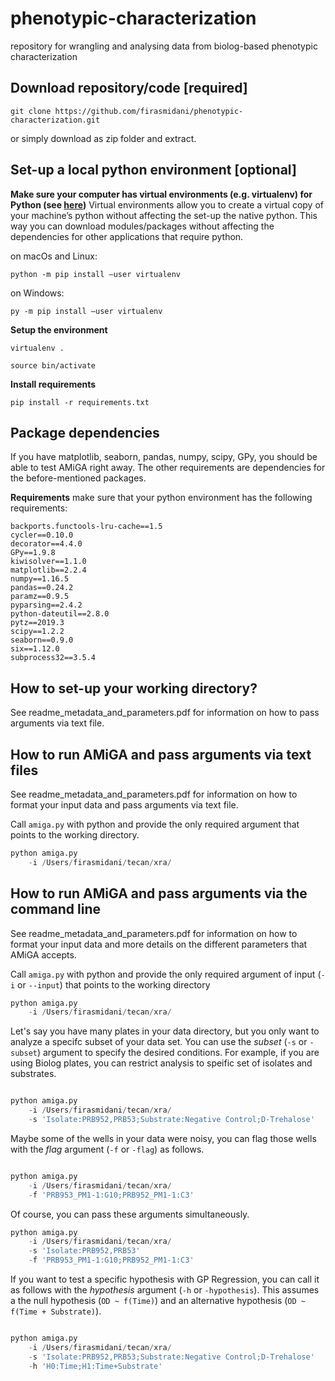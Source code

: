 # phenotypic-characterization

repository for wrangling and analysing data from biolog-based phenotypic characterization


## Download repository/code [required]

```git clone https://github.com/firasmidani/phenotypic-characterization.git```

or simply download as zip folder and extract. 

## Set-up a local python environment [optional]

**Make sure your computer has virtual environments (e.g. virtualenv) for Python (see <a href="https://packaging.python.org/guides/installing-using-pip-and-virtual-environments/">here</a>)**
Virtual environments allow you to create a virtual copy of your machine’s python without affecting the set-up the native python. This way you can download modules/packages without affecting the dependencies for other applications that require python.

on macOs and Linux: 

```python -m pip install —user virtualenv```

on Windows: 

```py -m pip install —user virtualenv```

**Setup the environment**

```virtualenv .```

```source bin/activate``` 

**Install requirements**

```pip install -r requirements.txt```

## Package dependencies

If you have matplotlib, seaborn, pandas, numpy, scipy, GPy, you should be able to test AMiGA right away. The other requirements are dependencies for the before-mentioned packages. 

**Requirements**
make sure that your python environment has the following requirements:
```
backports.functools-lru-cache==1.5
cycler==0.10.0
decorator==4.4.0
GPy==1.9.8
kiwisolver==1.1.0
matplotlib==2.2.4
numpy==1.16.5
pandas==0.24.2
paramz==0.9.5
pyparsing==2.4.2
python-dateutil==2.8.0
pytz==2019.3
scipy==1.2.2
seaborn==0.9.0
six==1.12.0
subprocess32==3.5.4
```

## How to set-up your working directory?

See readme_metadata_and_parameters.pdf for information on how to pass arguments via text file. 

## How to run AMiGA and pass arguments via text files

See readme_metadata_and_parameters.pdf for information on how to format your input data and pass arguments via text file. 

Call ```amiga.py``` with python and provide the only required argument that points to the working directory.

```python
python amiga.py 
	-i /Users/firasmidani/tecan/xra/ 
```

## How to run AMiGA and pass arguments via the command line

See readme_metadata_and_parameters.pdf for information on how to format your input data and more details on the different parameters that AMiGA accepts.

Call ```amiga.py``` with python and provide the only required argument of input (```-i``` or ```--input```) that points to the working directory

```python
python amiga.py 
	-i /Users/firasmidani/tecan/xra/ 
```

Let's say you have many plates in your data directory, but you only want to  analyze a specifc subset of your data set. You can use the *subset* (```-s``` or ```-subset```) argument to specify the desired conditions. For example, if you are using Biolog plates, you can restrict analysis to speific set of isolates and substrates.

```python

python amiga.py 
	-i /Users/firasmidani/tecan/xra/ 
	-s 'Isolate:PRB952,PRB53;Substrate:Negative Control;D-Trehalose'
```

Maybe some of the wells in your data were noisy, you can flag those wells with the *flag* argument (```-f``` or ```-flag```) as follows. 

```python

python amiga.py 
	-i /Users/firasmidani/tecan/xra/ 
	-f 'PRB953_PM1-1:G10;PRB952_PM1-1:C3'
```

Of course, you can pass these arguments simultaneously.

```python
python amiga.py 
	-i /Users/firasmidani/tecan/xra/ 
	-s 'Isolate:PRB952,PRB53'
	-f 'PRB953_PM1-1:G10;PRB952_PM1-1:C3'
```

If you want to test a specific hypothesis with GP Regression, you can call it as follows with the *hypothesis* argument (```-h``` or ```-hypothesis```). This assumes a the null hypothesis (```OD ~ f(Time)```) and an alternative hypothesis (```OD ~ f(Time + Substrate)```).
```python

python amiga.py 
	-i /Users/firasmidani/tecan/xra/ 
	-s 'Isolate:PRB952,PRB53;Substrate:Negative Control;D-Trehalose'
	-h 'H0:Time;H1:Time+Substrate'
```


